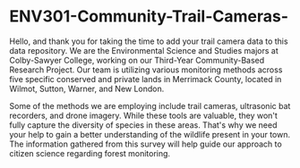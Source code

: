 # ENV301-Community-Trail-Cameras-
Hello, and thank you for taking the time to add your trail camera data to this data repository. We are the Environmental Science and Studies majors at Colby-Sawyer College, working on our Third-Year Community-Based Research Project. Our team is utilizing various monitoring methods across five specific conserved and private lands in Merrimack County, located in Wilmot, Sutton, Warner, and New London.

Some of the methods we are employing include trail cameras, ultrasonic bat recorders, and drone imagery. While these tools are valuable, they won't fully capture the diversity of species in these areas. That's why we need your help to gain a better understanding of the wildlife present in your town. The information gathered from this survey will help guide our approach to citizen science regarding forest monitoring.
